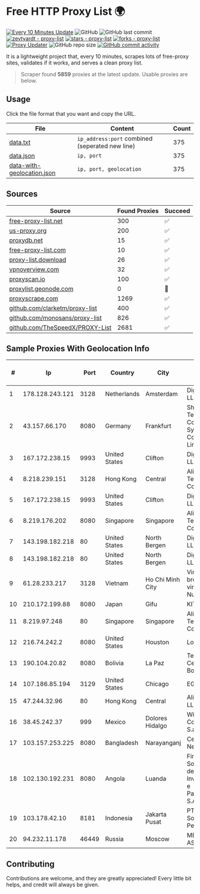 
# Free HTTP Proxy List 🌍

[![Every 10 Minutes Update](https://github.com/mertguvencli/http-proxy-list/actions/workflows/main.yml/badge.svg?branch=main)](https://github.com/mertguvencli/http-proxy-list/actions/workflows/main.yml)
![GitHub](https://img.shields.io/github/license/mertguvencli/http-proxy-list)
![GitHub last commit](https://img.shields.io/github/last-commit/mertguvencli/http-proxy-list)
[![zevtyardt - proxy-list](https://img.shields.io/static/v1?label=zevtyardt&message=proxy-list&color=blue&logo=github)](https://github.com/zevtyardt/proxy-list "Go to GitHub repo")
[![stars - proxy-list](https://img.shields.io/github/stars/zevtyardt/proxy-list?style=social)](https://github.com/zevtyardt/proxy-list)
[![forks - proxy-list](https://img.shields.io/github/forks/zevtyardt/proxy-list?style=social)](https://github.com/zevtyardt/proxy-list)
[![Proxy Updater](https://github.com/zevtyardt/proxy-list/workflows/Proxy%20Updater/badge.svg)](https://github.com/zevtyardt/proxy-list/actions?query=workflow:"Proxy+Updater")
![GitHub repo size](https://img.shields.io/github/repo-size/zevtyardt/proxy-list)
[![GitHub commit activity](https://img.shields.io/github/commit-activity/m/zevtyardt/proxy-list?logo=commits)](https://github.com/zevtyardt/proxy-list/commits/main)

It is a lightweight project that, every 10 minutes, scrapes lots of free-proxy sites, validates if it works, and serves a clean proxy list.

> Scraper found **5859** proxies at the latest update. Usable proxies are below.

## Usage

Click the file format that you want and copy the URL.

|File|Content|Count|
|----|-------|-----|
|[data.txt](https://raw.githubusercontent.com/mertguvencli/http-proxy-list/main/proxy-list/data.txt)|`ip_address:port` combined (seperated new line)|375|
|[data.json](https://raw.githubusercontent.com/mertguvencli/http-proxy-list/main/proxy-list/data.json)|`ip, port`|375|
|[data-with-geolocation.json](https://raw.githubusercontent.com/mertguvencli/http-proxy-list/main/proxy-list/data-with-geolocation.json)|`ip, port, geolocation`|375|

## Sources

|Source|Found Proxies|Succeed|
|------|-------------|-------|
|[free-proxy-list.net](https://free-proxy-list.net)|300|✅|
|[us-proxy.org](https://www.us-proxy.org)|200|✅|
|[proxydb.net](http://proxydb.net)|15|✅|
|[free-proxy-list.com](https://free-proxy-list.com/?page=&port=&type%5B%5D=http&type%5B%5D=https&up_time=0&search=Search)|10|✅|
|[proxy-list.download](https://www.proxy-list.download/HTTP)|26|✅|
|[vpnoverview.com](https://vpnoverview.com/privacy/anonymous-browsing/free-proxy-servers)|32|✅|
|[proxyscan.io](https://www.proxyscan.io)|100|✅|
|[proxylist.geonode.com](https://proxylist.geonode.com/api/proxy-list?limit=300&page=1&sort_by=lastChecked&sort_type=desc&protocols=http,https)|0|🚫|
|[proxyscrape.com](https://api.proxyscrape.com/v2/?request=displayproxies&protocol=http&timeout=10000&country=all&ssl=all&anonymity=all)|1269|✅|
|[github.com/clarketm/proxy-list](https://raw.githubusercontent.com/clarketm/proxy-list/master/proxy-list-raw.txt)|400|✅|
|[github.com/monosans/proxy-list](https://raw.githubusercontent.com/monosans/proxy-list/main/proxies/http.txt)|826|✅|
|[github.com/TheSpeedX/PROXY-List](https://raw.githubusercontent.com/TheSpeedX/PROXY-List/master/http.txt)|2681|✅|


## Sample Proxies With Geolocation Info

|#|Ip|Port|Country|City|Internet Service Provider|
|-|--|----|-------|----|-------------------------|
|1|178.128.243.121|3128|Netherlands|Amsterdam|DigitalOcean, LLC|
|2|43.157.66.170|8080|Germany|Frankfurt|Shenzhen Tencent Computer Systems Company Limited|
|3|167.172.238.15|9993|United States|Clifton|DigitalOcean, LLC|
|4|8.218.239.151|3128|Hong Kong|Central|Alibaba (US) Technology Co., Ltd.|
|5|167.172.238.15|9993|United States|Clifton|DigitalOcean, LLC|
|6|8.219.176.202|8080|Singapore|Singapore|Alibaba (US) Technology Co., Ltd.|
|7|143.198.182.218|80|United States|North Bergen|DigitalOcean, LLC|
|8|143.198.182.218|80|United States|North Bergen|DigitalOcean, LLC|
|9|61.28.233.217|3128|Vietnam|Ho Chi Minh City|Vinadata broadcast via vinagame AS Number|
|10|210.172.199.88|8080|Japan|Gifu|KITAGATA|
|11|8.219.97.248|80|Singapore|Singapore|Alibaba (US) Technology Co., Ltd.|
|12|216.74.242.2|8080|United States|Houston|Logix|
|13|190.104.20.82|8080|Bolivia|La Paz|Telefónica Celular de Bolivia S.A.|
|14|107.186.85.194|3129|United States|Chicago|EGIHosting|
|15|47.244.32.96|80|Hong Kong|Central|Alibaba.com LLC|
|16|38.45.242.37|999|Mexico|Dolores Hidalgo|Wifimax Connection S.a.s De C.V|
|17|103.157.253.225|8080|Bangladesh|Narayanganj|Century Link Network|
|18|102.130.192.231|8080|Angola|Luanda|Finstar - Sociedade de Investimento e Participacoes S.A|
|19|103.178.42.10|8181|Indonesia|Jakarta Pusat|PT Jaring Solusi Persada|
|20|94.232.11.178|46449|Russia|Moscow|MEGAFON-AS|



## Contributing

Contributions are welcome, and they are greatly appreciated! Every
little bit helps, and credit will always be given.

